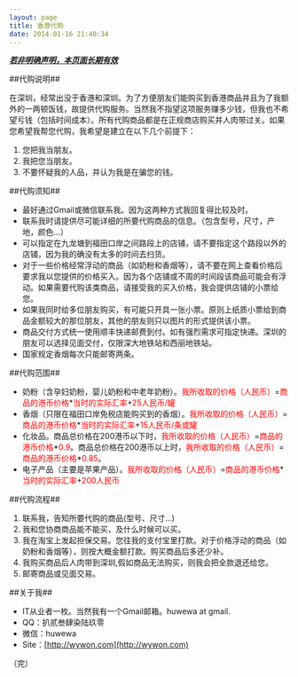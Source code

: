 ```yaml
---
layout: page
title: 香港代购
date: 2014-01-16 21:40:34
---
```

*<u><b>若非明确声明，本页面长期有效</b></u>*

##代购说明##

在深圳，经常出没于香港和深圳。为了方便朋友们能购买到香港商品并且为了我额外的一两顿饭钱，故提供代购服务。当然我不指望这项服务赚多少钱，但我也不希望亏钱（包括时间成本）。所有代购商品都是在正规商店购买并人肉带过关。如果您希望我帮您代购，我希望是建立在以下几个前提下：

1. 您把我当朋友。
2. 我把您当朋友。
3. 不要怀疑我的人品，并认为我是在骗您的钱。

##代购须知##

- 最好通过Gmail或微信联系我。因为这两种方式我回复得比较及时。
- 联系我时请提供尽可能详细的所要代购商品的信息。（包含型号，尺寸，产地，颜色...）
- 可以指定在九龙塘到福田口岸之间路段上的店铺，请不要指定这个路段以外的店铺，因为我的确没有太多的时间去扫货。
- 对于一些价格经常浮动的商品（如奶粉和香烟等），请不要在网上查看价格后要求我以您提供的价格买入。因为各个店铺或不周的时间段该商品可能会有浮动。如果需要代购该类商品，请接受我的买入价格，我会提供店铺的小票给您。
- 如果我同时给多位朋友购买，有可能只开具一张小票。原则上纸质小票给到商品金额较大的那位朋友，其他的朋友则只以图片的形式提供该小票。
- 商品交付方式统一使用顺丰快递邮费到付。如有强烈需求可指定快递。深圳的朋友可以选择见面交付，仅限深大地铁站和西丽地铁站。
- 国家规定香烟每次只能邮寄两条。

##代购范围##

- 奶粉（含孕妇奶粉，婴儿奶粉和中老年奶粉）。<font color="red">我所收取的价格（人民币）</font>=<font color="red">商品的港币价格</font>*<font color="red">当时的实际汇率</font>+<font color="red">25人民币/罐</font>
- 香烟（只限在福田口岸免税店能购买到的香烟）。<font color="red">我所收取的价格（人民币）</font>=<font color="red">商品的港币价格</font>*<font color="red">当时的实际汇率</font>+<font color="red">15人民币/条或罐</font>
- 化妆品。商品总价格在200港币以下时，<font color="red">我所收取的价格（人民币）</font>=<font color="red">商品的港币价格</font>\*<font color="red">0.9</font>。商品总价格在200港币以上时，<font color="red">我所收取的价格（人民币）</font>=<font color="red">商品的港币价格</font>\*<font color="red">0.85</font>。
- 电子产品（主要是苹果产品）。<font color="red">我所收取的价格（人民币）</font>=<font color="red">商品的港币价格</font>*<font color="red">当时的实际汇率</font>+<font color="red">200人民币</font>

##代购流程##

1. 联系我，告知所要代购的商品(型号、尺寸...)
2. 我和您协商商品能不能买，及什么时候可以买。
3. 我在淘宝上发起担保交易。您往我的支付宝里打款。对于价格浮动的商品（如奶粉和香烟等），则按大概金额打款。购买商品后多还少补。
4. 我购买商品后人肉带到深圳,假如商品无法购买，则我会把全款退还给您。
5. 邮寄商品或见面交易。

##关于我##

- IT从业者一枚。当然我有一个Gmail邮箱。huwewa at gmail.
- QQ：扒贰叁肆染陆玖零
- 微信：huwewa
- Site：[http://wywon.com](http://wywon.com)

（完）
